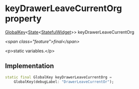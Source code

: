 


# keyDrawerLeaveCurrentOrg property







[GlobalKey](https:api.flutter.dev/flutter/widgets/GlobalKey-class.html)&lt;[State](https:api.flutter.dev/flutter/widgets/State-class.html)&lt;[StatefulWidget](https:api.flutter.dev/flutter/widgets/StatefulWidget-class.html)\>\> keyDrawerLeaveCurrentOrg
  
_\<span class="feature"\>final\</span\>_



\<p\>static variables.\</p\>



## Implementation

```dart
static final GlobalKey keyDrawerLeaveCurrentOrg =
    GlobalKey(debugLabel: "DrawerLeaveCurrentOr");
```








